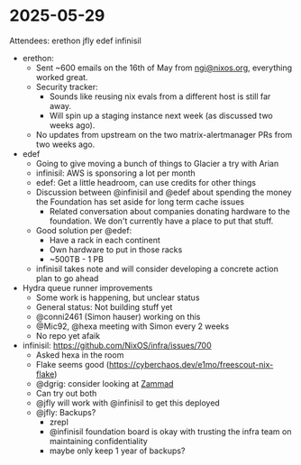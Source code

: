 # 2025-05-29

Attendees: erethon jfly edef infinisil

- erethon:
  - Sent ~600 emails on the 16th of May from ngi@nixos.org, everything worked
    great.
  - Security tracker:
    - Sounds like reusing nix evals from a different host is still far away.
    - Will spin up a staging instance next week (as discussed two weeks ago).
  - No updates from upstream on the two matrix-alertmanager PRs from two weeks
    ago.
- edef
  - Going to give moving a bunch of things to Glacier a try with Arian
  - infinisil: AWS is sponsoring a lot per month
  - edef: Get a little headroom, can use credits for other things
  - Discussion between @infinisil and @edef about spending the money the
    Foundation has set aside for long term cache issues
    - Related conversation about companies donating hardware to the foundation.
      We don't currently have a place to put that stuff.
  - Good solution per @edef:
    - Have a rack in each continent
    - Own hardware to put in those racks
    - ~500TB - 1 PB
  - infinisil takes note and will consider developing a concrete action plan to
    go ahead
- Hydra queue runner improvements
  - Some work is happening, but unclear status
  - General status: Not building stuff yet
  - @conni2461 (Simon hauser) working on this
  - @Mic92, @hexa meeting with Simon every 2 weeks
  - No repo yet afaik
- infinisil: https://github.com/NixOS/infra/issues/700
  - Asked hexa in the room
  - Flake seems good (https://cyberchaos.dev/e1mo/freescout-nix-flake)
  - @dgrig: consider looking at [Zammad](https://zammad.com/en)
  - Can try out both
  - @jfly will work with @infinisil to get this deployed
  - @jfly: Backups?
    - zrepl
    - @infinisil foundation board is okay with trusting the infra team on
      maintaining confidentiality
    - maybe only keep 1 year of backups?
